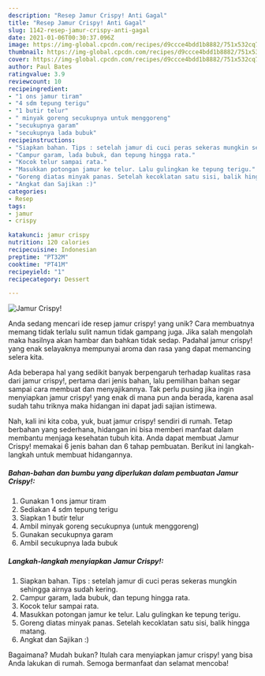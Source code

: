 ```yaml
---
description: "Resep Jamur Crispy! Anti Gagal"
title: "Resep Jamur Crispy! Anti Gagal"
slug: 1142-resep-jamur-crispy-anti-gagal
date: 2021-01-06T00:30:37.096Z
image: https://img-global.cpcdn.com/recipes/d9ccce4bdd1b8882/751x532cq70/jamur-crispy-foto-resep-utama.jpg
thumbnail: https://img-global.cpcdn.com/recipes/d9ccce4bdd1b8882/751x532cq70/jamur-crispy-foto-resep-utama.jpg
cover: https://img-global.cpcdn.com/recipes/d9ccce4bdd1b8882/751x532cq70/jamur-crispy-foto-resep-utama.jpg
author: Paul Bates
ratingvalue: 3.9
reviewcount: 10
recipeingredient:
- "1 ons jamur tiram"
- "4 sdm tepung terigu"
- "1 butir telur"
- " minyak goreng secukupnya untuk menggoreng"
- "secukupnya garam"
- "secukupnya lada bubuk"
recipeinstructions:
- "Siapkan bahan. Tips : setelah jamur di cuci peras sekeras mungkin sehingga airnya sudah kering."
- "Campur garam, lada bubuk, dan tepung hingga rata."
- "Kocok telur sampai rata."
- "Masukkan potongan jamur ke telur. Lalu gulingkan ke tepung terigu."
- "Goreng diatas minyak panas. Setelah kecoklatan satu sisi, balik hingga matang."
- "Angkat dan Sajikan :)"
categories:
- Resep
tags:
- jamur
- crispy

katakunci: jamur crispy 
nutrition: 120 calories
recipecuisine: Indonesian
preptime: "PT32M"
cooktime: "PT41M"
recipeyield: "1"
recipecategory: Dessert

---
```



![Jamur Crispy!](https://img-global.cpcdn.com/recipes/d9ccce4bdd1b8882/751x532cq70/jamur-crispy-foto-resep-utama.jpg)

Anda sedang mencari ide resep jamur crispy! yang unik? Cara membuatnya memang tidak terlalu sulit namun tidak gampang juga. Jika salah mengolah maka hasilnya akan hambar dan bahkan tidak sedap. Padahal jamur crispy! yang enak selayaknya mempunyai aroma dan rasa yang dapat memancing selera kita.



Ada beberapa hal yang sedikit banyak berpengaruh terhadap kualitas rasa dari jamur crispy!, pertama dari jenis bahan, lalu pemilihan bahan segar sampai cara membuat dan menyajikannya. Tak perlu pusing jika ingin menyiapkan jamur crispy! yang enak di mana pun anda berada, karena asal sudah tahu triknya maka hidangan ini dapat jadi sajian istimewa.


Nah, kali ini kita coba, yuk, buat jamur crispy! sendiri di rumah. Tetap berbahan yang sederhana, hidangan ini bisa memberi manfaat dalam membantu menjaga kesehatan tubuh kita. Anda dapat membuat Jamur Crispy! memakai 6 jenis bahan dan 6 tahap pembuatan. Berikut ini langkah-langkah untuk membuat hidangannya.

<!--inarticleads1-->

##### Bahan-bahan dan bumbu yang diperlukan dalam pembuatan Jamur Crispy!:

1. Gunakan 1 ons jamur tiram
1. Sediakan 4 sdm tepung terigu
1. Siapkan 1 butir telur
1. Ambil  minyak goreng secukupnya (untuk menggoreng)
1. Gunakan secukupnya garam
1. Ambil secukupnya lada bubuk




<!--inarticleads2-->

##### Langkah-langkah menyiapkan Jamur Crispy!:

1. Siapkan bahan. Tips : setelah jamur di cuci peras sekeras mungkin sehingga airnya sudah kering.
1. Campur garam, lada bubuk, dan tepung hingga rata.
1. Kocok telur sampai rata.
1. Masukkan potongan jamur ke telur. Lalu gulingkan ke tepung terigu.
1. Goreng diatas minyak panas. Setelah kecoklatan satu sisi, balik hingga matang.
1. Angkat dan Sajikan :)




Bagaimana? Mudah bukan? Itulah cara menyiapkan jamur crispy! yang bisa Anda lakukan di rumah. Semoga bermanfaat dan selamat mencoba!
